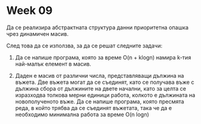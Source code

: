 # Week 09

Да се реализира абстрактната структура данни приоритетна опашка чрез динамичен масив.

След това да се използва, за да се решат следните задачи:

  1) Да се напише програма, която за време O(n + klogn) намира k-тия най-малък елемент в масив.

  2) Даден е масив от различни числа, представляващи дължина на въжета. Две въжета могат да се съединят, като се получава въже с дължина сбора от дължините на двете начални, като за целта се изразходва толкова мерни единици работа, колкото е дължината на новополученото въже. Да се напише програма, която пресмята реда, в който трябва да се съединят въжетата, така че да е необходимо минимална работа за време O(n logn)